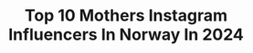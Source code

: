 ---
title: Top 10 Mothers Instagram Influencers In Norway In 2024
description: >-
  Find top mothers Instagram influencers in Norway in 2024. Most popular hashtags: #motherhood #norway #love #momlife.
platform: Instagram
hits: 56
text_top: Identify the best Instagram accounts on inBeat.
text_bottom: Our platform holds 56 Instagram influencers like this in Norway for you to contact.
profiles:
  - username: "ruskicat"
    fullname: >-
      Ruski, Evi & Kiara
    bio: >-
      😺 𝗥𝘂𝘀𝗸𝗶, mothercat wannabe 😾 𝗘𝘃𝗶, expert purring machine 🐱 𝗞𝗶𝗮𝗿𝗮, chaircat extraordinaire ⚡️ 𝗣𝗼𝘄𝗲𝗿𝗲𝗱 by @eukanubanorge
    location: "Norway"
    followers: 41736
    engagement: 272
    commentsToLikes: 0.035714
    id: ck8t59bg099lx0j78x6h6qew7
    verified: false
    hashtags: "#sibirkatt, #forestcat, #catsdaily, #catstagram"
  - username: "acousteau"
    fullname: >-
      Alexandra Cousteau
    bio: >-
      Ocean lover, Mother, Co-founder of Oceans 2050, Nat Geo Explorer, Young Global Leader WEF, Senior Advisor Oceana, Speaker, Storyteller, Earthling.
    location: "Norway"
    followers: 24576
    engagement: 269
    commentsToLikes: 0.027016
    id: ck0u1wiv2y9jv0i19kx6mr58y
    verified: false
    hashtags: "#alexandracousteau, #spotlessseptember, #cleanupwithgarnier, #ocean"
  - username: "yogakristine"
    fullname: >-
      Kristine Mikkelsen
    bio: >-
      •Mother of 3 •Physical Therapist •Yoga Teacher (RYT 200, MediYoga, prenatal) Oslo, Norway
    location: "Norway"
    followers: 8738
    engagement: 714
    commentsToLikes: 0.253550
    id: ck5zp2b4zruom0i14szyc61c3
    verified: false
    hashtags: "#myyogapractice, #yogainspiration, #yogaselfpractice, #letsdoyoga"
  - username: "hervisuals"
    fullname: >-
      TRAVEL • ADVENTURE • FREEDOM
    bio: >-
      - Cheneise 👋🏼 - Exploring Mama Bali w/ @tobiwurld📍 - Captivated by culture 🍃 - Mother Earth | Words | | Healing | Life’s ‘Little Things’ 💫
    location: "Norway"
    followers: 3121
    engagement: 2091
    commentsToLikes: 0.298394
    id: ckapa1aq5ub810i78vn2ljggg
    verified: false
    hashtags: "#cinebible, #moodyedits, #wandernext, #madeiralovers"
  - username: "villarostille"
    fullname: >-
      MARIELLE ROSTILLE
    bio: >-
      Live in Norway/Trondheim ~ Mother to Levi 🧡 📷 Credit @villarostille ✉️ Collaborate? Send DM or EMAIL marielle.rostille@gmail.com
    location: "Norway"
    followers: 32095
    engagement: 170
    commentsToLikes: 0.208121
    id: ck55lrsda29d20i11pcfn029p
    verified: false
    hashtags: "#kidsfashion, #villarostille, #nofred, #nurserydecor"
  - username: "elinwulfsberg"
    fullname: >-
      Elin Wulfsberg
    bio: >-
      Mother, Wife From Kongsberg, Norway Member of @joyful_pics & @hey_ihadtosnapthat @world_great Amateurphotographer 😊 Hope you enjoy my gallery 🙋🌞
    location: "Norway"
    followers: 2681
    engagement: 1039
    commentsToLikes: 0.087879
    id: ck5q1364791q00i11de3j0rcs
    verified: false
    hashtags: "#norgeimitthjerte, #splendid, #fiftyshades, #heart"
  - username: "jilanbaker"
    fullname: >-
      Jilan Baker
    bio: >-
      Mom of two ❀♡ Brand rep | @newbielovers
    location: "Norway"
    followers: 8759
    engagement: 636
    commentsToLikes: 0.359099
    id: ck55pam67a5zj0i11vbur9u2c
    verified: false
    hashtags: "#momlife, #momanddaughter, #inspirationforflickor, #julepynt"
  - username: "adelheidstokka"
    fullname: >-
      Adelheid
    bio: >-
      Fillip and Albert 👦🏼👦🏼 Sharing our everyday moments🌼 Norwegian mama 🌻 Collab➖ isdal.stokka.marketing@gmail.com //annonse
    location: "Norway"
    followers: 19573
    engagement: 367
    commentsToLikes: 0.134800
    id: ck0u60z060mhj0i1946ykwz4n
    verified: false
    hashtags: "#ootd, #easter, #motherhood, #family"
  - username: "aninestang"
    fullname: >-
      Anine Stang
    bio: >-
      🎵Singer/Songwriter 🎧 DJ @popjoybooking 📝 Actor / Writer / Concept creator 📷 Face @heartbreakmanagement 🌿 Plant-based enviromentalist
    location: "Norway"
    followers: 14215
    engagement: 167
    commentsToLikes: 0.147934
    id: ck135gibc1atg0i1906g2bo8w
    verified: false
    hashtags: "#styling, #hendrixhair, #music, #nymusikk"
  - username: "born2be_afamily"
    fullname: >-
      TRAVEL | FITNESS | LIFESTYLE
    bio: >-
      ﷽ . . Samina & Abdulla💕 👼🏻👶🏻Abdul Rahman & Amina 🇦🇺🏡📍Melbourne The 🌎is changed by Your example, not by Your opinion 📧CB ❗️SUBSCRIBE YOUTUBE👇
    location: "Norway"
    followers: 48976
    engagement: 770
    commentsToLikes: 0.042213
    id: ck14jgsoak9mu0i194puvnx3j
    verified: false
    hashtags: "#muslim, #muslimah, #muslimcouple, #islamicquotes"
---
